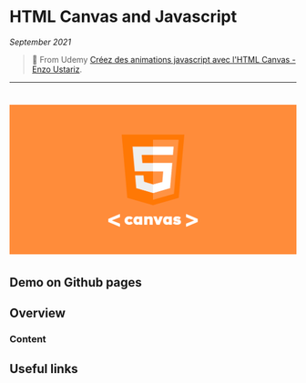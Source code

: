 # HTML Canvas and Javascript

_September 2021_

> 🔨 From Udemy [Créez des animations javascript avec l'HTML Canvas - Enzo Ustariz](https://www.udemy.com/course/creez-des-animations-avec-lhtml-canvas).

---

<h1 align="center">
    <img src="_readme-img/canvas-logo.png">
</h1>

## Demo on Github pages

## Overview

### Content

## Useful links

